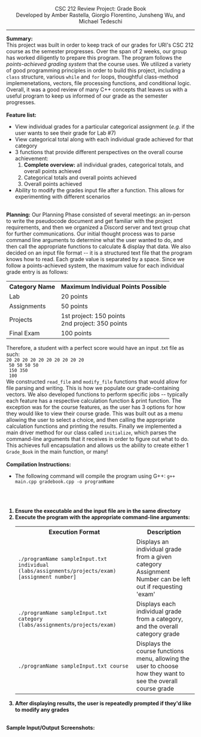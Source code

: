 <p align="center">CSC 212 Review Project: Grade Book<br>Developed by Amber Rastella, Giorgio Florentino, Junsheng Wu, and Michael Tedeschi<hr></p>

<b>Summary:</b><br>
This project was built in order to keep track of our grades for URI's CSC 212 course as the semester progresses. Over the span of 2 weeks, our group has worked diligently to prepare this program. The program follows the <i>points-achieved grading system</i> that the course uses. We utilized a variety of good programming principles in order to build this project, including a <code>class</code> structure, various <code>while</code> and <code>for</code> loops, thoughtful class-method implemenetations, vectors, file processing functions, and conditional logic. Overall, it was a good review of many C++ concepts that leaves us with a useful program to keep us informed of our grade as the semester progresses.
<br><br>
<b>Feature list:</b>
<ul>
 <li>View individual grades for a particular categorical assignment (<i>e.g.</i> if the user wants to see their grade for Lab #7)</li>
 <li>View categorical total along with each individual grade achieved for that category</li>
 <li>3 functions that provide different perspectives on the overall course achievement:
  <ol><li><b>Complete overview:</b> all individual grades, categorical totals, and overall points achieved</li>
   <li>Categorical totals and overall points achieved</li>
   <li>Overall points achieved</li>
  </ol>
 <li>Ability to modify the grades input file after a function. This allows for experimenting with different scenarios
</ul>
<br>
<b>Planning:</b>
Our Planning Phase consisted of several meetings: an in-person to write the pseudocode document and get familiar with the project requirements, and then we organized a Discord server and text group chat for further communications. Our initial thought process was to parse command line arguments to determine what the user wanted to do, and then call the appropriate functions to calculate & display that data. We also decided on an input file format -- it is a structured text file that the program knows how to read. Each grade value is separated by a space. Since we follow a points-achieved system, the maximum value for each individual grade entry is as follows:
<br><table align="center">
 <tr>
  <th>Category Name</th>
  <th>Maximum Individual Points Possible</th>
 </tr>
 <tr>
  <td>Lab</td>
  <td>20 points</td>
 </tr>
 <tr>
  <td>Assignments</td>
  <td>50 points</td>
 </tr>
 <tr>
  <td>Projects</td>
  <td>1st project: 150 points<br>2nd project: 350 points</td>
 </tr>
 <tr>
  <td>Final Exam</td>
  <td>100 points</td>
 </tr>
 </table>
 Therefore, a student with a perfect score would have an input .txt file as such:<br>
 <code>20 20 20 20 20 20 20 20 20 20
 50 50 50 50
 150 350
 100</code><br>
 We constructed <code>read_file</code> and <code>modify_file</code> functions that would allow for file parsing and writing. This is how we populate our grade-containing vectors. We also developed functions to perform specific jobs -- typically each feature has a respective calculation function & print function. The exception was for the course features, as the user has 3 options for how they would like to view their course grade. This was built out as a menu allowing the user to select a choice, and then calling the appropriate calculation functions and printing the results. Finally we implemented a main driver method for our class called <code>initialize</code>, which parses the command-line arguments that it receives in order to figure out what to do. This achieves full encapsulation and allows us the ability to create either 1 <code>Grade_Book</code> in the main function, or many!
 <br><br>
 <b>Compilation Instructions:</b>
 <ul><li>The following command will compile the program using G++: <code>g++ main.cpp gradebook.cpp -o programName</code></li></ul>
 <br>
 <br>
 <b><Runtime Instructions:</b>
 <ol>
 <li>Ensure the executable and the input file are in the same directory</li>
 <li>Execute the program with the appropriate command-line arguments:</li>
 <table align="center">
  <tr>
   <th>Execution Format</th>
   <th>Description</th>
  </tr>
  <tr>
   <td style="white-space: no-wrap;"><code>./programName sampleInput.txt individual (labs/assignments/projects/exam) [assignment number]</code></td>
    <td>Displays an individual grade from a given category<br>Assignment Number can be left out if requesting 'exam'</td>
  </tr>
  <tr>
   <td style="white-space: no-wrap;"><code>./programName sampleInput.txt category (labs/assignments/projects/exam)</code></td>
   <td>Displays each individual grade from a category, and the overall category grade</td>
  </tr>
  <tr>
   <td style="white-space: no-wrap;"><code>./programName sampleInput.txt course</code></td>
   <td>Displays the course functions menu, allowing the user to choose how they want to see the overall course grade</td>
  </tr>
 </table>
<li>After displaying results, the user is repeatedly prompted if they'd like to modify any grades</li>
 </ol>
 <br>
 <b>Sample Input/Output Screenshots:</b>


